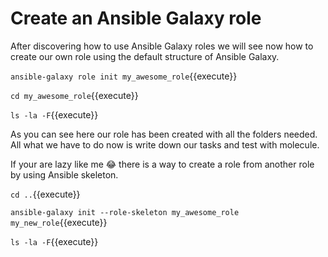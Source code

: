 # Create an Ansible Galaxy role
After discovering how to use Ansible Galaxy roles we will see now how to create our own role using the default structure of Ansible Galaxy.


`ansible-galaxy role init my_awesome_role`{{execute}}

`cd my_awesome_role`{{execute}}

`ls -la -F`{{execute}}

As you can see here our role has been created with all the folders needed.
All what we have to do now is write down our tasks and test with molecule.

If your are lazy like me :joy: there is a way to create a role from another role by using Ansible skeleton.

`cd ..`{{execute}}

`ansible-galaxy init --role-skeleton my_awesome_role my_new_role`{{execute}}

`ls -la -F`{{execute}}

